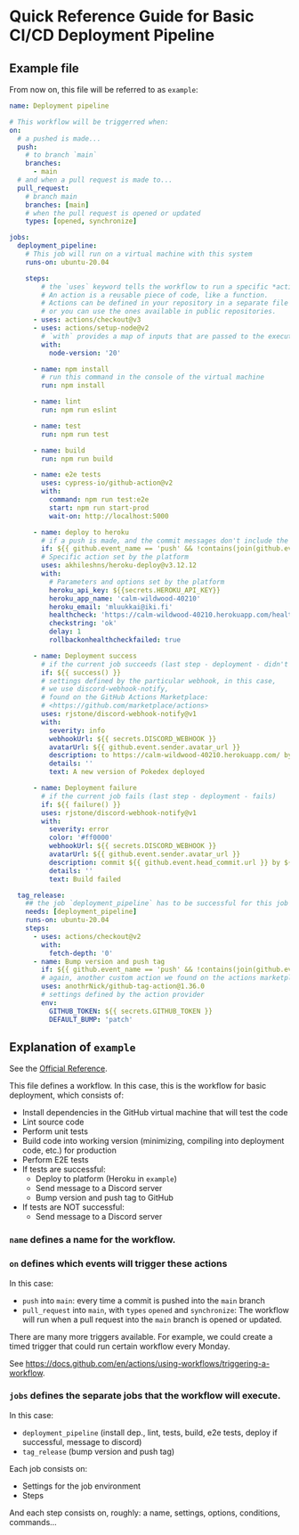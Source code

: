 # Quick Reference Guide for Basic CI/CD Deployment Pipeline

## Example file

From now on, this file will be referred to as `example`:

```yaml
name: Deployment pipeline

# This workflow will be triggerred when:
on:
  # a pushed is made...
  push:
    # to branch `main`
    branches:
      - main
  # and when a pull request is made to...
  pull_request:
    # branch main
    branches: [main]
    # when the pull request is opened or updated
    types: [opened, synchronize]

jobs:
  deployment_pipeline:
    # This job will run on a virtual machine with this system
    runs-on: ubuntu-20.04

    steps:
        # the `uses` keyword tells the workflow to run a specific *action*. 
        # An action is a reusable piece of code, like a function. 
        # Actions can be defined in your repository in a separate file 
        # or you can use the ones available in public repositories.
      - uses: actions/checkout@v3
      - uses: actions/setup-node@v2
        # `with` provides a map of inputs that are passed to the executed workflow
        with:
          node-version: '20'

      - name: npm install
        # run this command in the console of the virtual machine
        run: npm install

      - name: lint
        run: npm run eslint

      - name: test
        run: npm run test

      - name: build
        run: npm run build

      - name: e2e tests
        uses: cypress-io/github-action@v2
        with:
          command: npm run test:e2e
          start: npm run start-prod
          wait-on: http://localhost:5000

      - name: deploy to heroku
        # if a push is made, and the commit messages don't include the expression '#skip' (to skip deployment)
        if: ${{ github.event_name == 'push' && !contains(join(github.event.commits.*.message, ''), '#skip') }}
        # Specific action set by the platform
        uses: akhileshns/heroku-deploy@v3.12.12
        with:
          # Parameters and options set by the platform
          heroku_api_key: ${{secrets.HEROKU_API_KEY}}
          heroku_app_name: 'calm-wildwood-40210'
          heroku_email: 'mluukkai@iki.fi'
          healthcheck: 'https://calm-wildwood-40210.herokuapp.com/health'
          checkstring: 'ok'
          delay: 1
          rollbackonhealthcheckfailed: true

      - name: Deployment success
        # if the current job succeeds (last step - deployment - didn't fail)
        if: ${{ success() }}
        # settings defined by the particular webhook, in this case,
        # we use discord-webhook-notify,
        # found on the GitHub Actions Marketplace:
        # <https://github.com/marketplace/actions>
        uses: rjstone/discord-webhook-notify@v1
        with:
          severity: info
          webhookUrl: ${{ secrets.DISCORD_WEBHOOK }}
          avatarUrl: ${{ github.event.sender.avatar_url }}
          description: to https://calm-wildwood-40210.herokuapp.com/ by ${{ github.event.head_commit.author.username }}
          details: ''
          text: A new version of Pokedex deployed

      - name: Deployment failure
        # if the current job fails (last step - deployment - fails)
        if: ${{ failure() }}
        uses: rjstone/discord-webhook-notify@v1
        with:
          severity: error
          color: '#ff0000'
          webhookUrl: ${{ secrets.DISCORD_WEBHOOK }}
          avatarUrl: ${{ github.event.sender.avatar_url }}
          description: commit ${{ github.event.head_commit.url }} by ${{ github.event.head_commit.author.username }} broke the build :(
          details: ''
          text: Build failed

  tag_release:
    ## the job `deployment_pipeline` has to be successful for this job to execute
    needs: [deployment_pipeline]
    runs-on: ubuntu-20.04
    steps:
      - uses: actions/checkout@v2
        with:
          fetch-depth: '0'
      - name: Bump version and push tag
        if: ${{ github.event_name == 'push' && !contains(join(github.event.commits.*.message, ''), '#skip') }}
        # again, another custom action we found on the actions marketplace
        uses: anothrNick/github-tag-action@1.36.0
        # settings defined by the action provider
        env:
          GITHUB_TOKEN: ${{ secrets.GITHUB_TOKEN }}
          DEFAULT_BUMP: 'patch'
```

## Explanation of `example`

See the [Official Reference](https://docs.github.com/en/actions/using-workflows/workflow-syntax-for-github-actions>).

This file defines a workflow. In this case, this is the workflow for basic deployment, which consists of:

- Install dependencies in the GitHub virtual machine that will test the code
- Lint source code
- Perform unit tests
- Build code into working version (minimizing, compiling into deployment code, etc.) for production
- Perform E2E tests
- If tests are successful:
    - Deploy to platform (Heroku in `example`)
    - Send message to a Discord server
    - Bump version and push tag to GitHub
- If tests are NOT successful:
    - Send message to a Discord server

### `name` defines a name for the workflow.


### `on` defines which events will trigger these actions

In this case:

- `push` into `main`: every time a commit is pushed into the `main` branch
- `pull_request` into `main`, with `types` `opened` and `synchronize`: The workflow will run when a pull request into the `main` branch is opened or updated.

There are many more triggers available. For example, we could create a timed trigger that could run certain workflow every Monday.

See <https://docs.github.com/en/actions/using-workflows/triggering-a-workflow>.

### `jobs` defines the separate jobs that the workflow will execute.

In this case:

- `deployment_pipeline` (install dep., lint, tests, build, e2e tests, deploy if successful, message to discord)
- `tag_release` (bump version and push tag)

Each job consists on:

- Settings for the job environment
- Steps

And each step consists on, roughly: a name, settings, options, conditions, commands...
